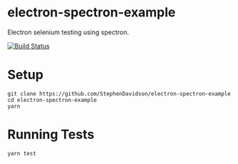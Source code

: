 # electron-spectron-example
Electron selenium testing using spectron.

[![Build Status](https://travis-ci.org/StephenDavidson/electron-spectron-example.svg?branch=master)](https://travis-ci.org/StephenDavidson/electron-spectron-example)

# Setup

```
git clone https://github.com/StephenDavidson/electron-spectron-example
cd electron-spectron-example
yarn
```

# Running Tests
```
yarn test
```
